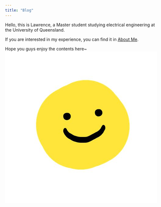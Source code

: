 ```yaml
---
title: "Blog"
---
```


Hello, this is Lawrence, a Master student studying electrical engineering at the University of Queensland. <br>

If you are interested in my experience, you can find it in [About Me].<br>

Hope you guys enjoy the contents here~<br>
![smile](/images/smile.jpg)

[About Me]: https://lawrencedotliang.github.io/about/
